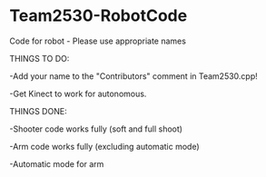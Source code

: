 Team2530-RobotCode
======================

Code for robot - Please use appropriate names

THINGS TO DO:

-Add your name to the "Contributors" comment in Team2530.cpp!

-Get Kinect to work for autonomous.


THINGS DONE:

-Shooter code works fully (soft and full shoot)

-Arm code works fully (excluding automatic mode)

-Automatic mode for arm
